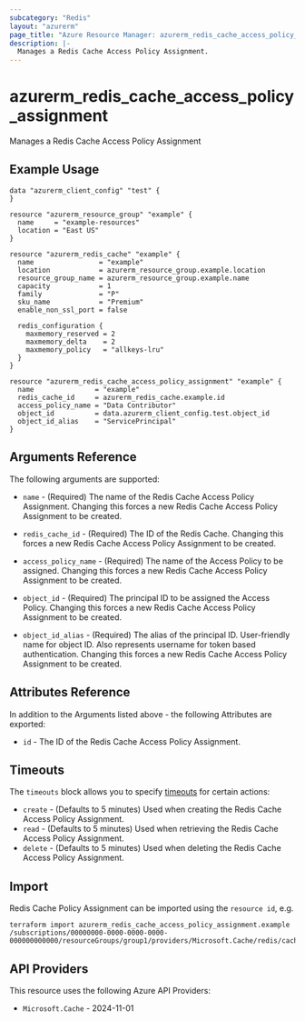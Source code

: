 ```yaml
---
subcategory: "Redis"
layout: "azurerm"
page_title: "Azure Resource Manager: azurerm_redis_cache_access_policy_assignment"
description: |-
  Manages a Redis Cache Access Policy Assignment.
---
```


# azurerm_redis_cache_access_policy_assignment

Manages a Redis Cache Access Policy Assignment

## Example Usage

```hcl
data "azurerm_client_config" "test" {
}

resource "azurerm_resource_group" "example" {
  name     = "example-resources"
  location = "East US"
}

resource "azurerm_redis_cache" "example" {
  name                = "example"
  location            = azurerm_resource_group.example.location
  resource_group_name = azurerm_resource_group.example.name
  capacity            = 1
  family              = "P"
  sku_name            = "Premium"
  enable_non_ssl_port = false

  redis_configuration {
    maxmemory_reserved = 2
    maxmemory_delta    = 2
    maxmemory_policy   = "allkeys-lru"
  }
}

resource "azurerm_redis_cache_access_policy_assignment" "example" {
  name               = "example"
  redis_cache_id     = azurerm_redis_cache.example.id
  access_policy_name = "Data Contributor"
  object_id          = data.azurerm_client_config.test.object_id
  object_id_alias    = "ServicePrincipal"
}
```

## Arguments Reference

The following arguments are supported:

* `name` - (Required) The name of the Redis Cache Access Policy Assignment. Changing this forces a new Redis Cache Access Policy Assignment to be created.

* `redis_cache_id` - (Required) The ID of the Redis Cache. Changing this forces a new Redis Cache Access Policy Assignment to be created.

* `access_policy_name` - (Required) The name of the Access Policy to be assigned. Changing this forces a new Redis Cache Access Policy Assignment to be created.

* `object_id` - (Required) The principal ID to be assigned the Access Policy. Changing this forces a new Redis Cache Access Policy Assignment to be created.

* `object_id_alias` - (Required) The alias of the principal ID. User-friendly name for object ID. Also represents username for token based authentication. Changing this forces a new Redis Cache Access Policy Assignment to be created.

## Attributes Reference

In addition to the Arguments listed above - the following Attributes are exported:

* `id` - The ID of the Redis Cache Access Policy Assignment.

## Timeouts

The `timeouts` block allows you to specify [timeouts](https://developer.hashicorp.com/terraform/language/resources/configure#define-operation-timeouts) for certain actions:

* `create` - (Defaults to 5 minutes) Used when creating the Redis Cache Access Policy Assignment.
* `read` - (Defaults to 5 minutes) Used when retrieving the Redis Cache Access Policy Assignment.
* `delete` - (Defaults to 5 minutes) Used when deleting the Redis Cache Access Policy Assignment.

## Import

Redis Cache Policy Assignment can be imported using the `resource id`, e.g.

```shell
terraform import azurerm_redis_cache_access_policy_assignment.example /subscriptions/00000000-0000-0000-0000-000000000000/resourceGroups/group1/providers/Microsoft.Cache/redis/cache1/accessPolicyAssignments/assignment1
```

## API Providers
<!-- This section is generated, changes will be overwritten -->
This resource uses the following Azure API Providers:

* `Microsoft.Cache` - 2024-11-01
